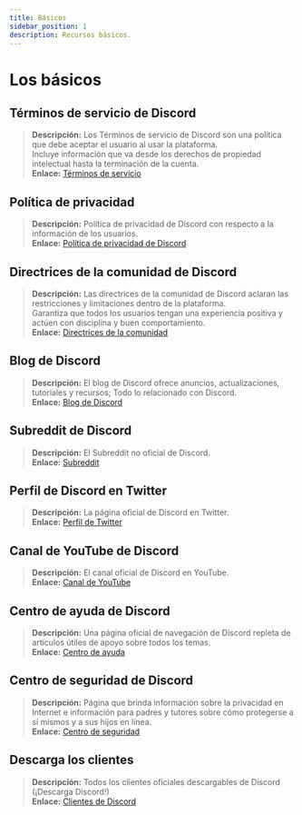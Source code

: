 ```yaml
---
title: Básicos
sidebar_position: 1
description: Recursos básicos.
---
```


# Los básicos

## Términos de servicio de Discord

> **Descripción:** Los Términos de servicio de Discord son una política que debe aceptar el usuario al usar la plataforma. <br/>
Incluye información que va desde los derechos de propiedad intelectual hasta la terminación de la cuenta.   <br/>
**Enlace:** [Términos de servicio](https://dis.gd/terms)

## Política de privacidad

> **Descripción:** Política de privacidad de Discord con respecto a la información de los usuarios.  <br/>
**Enlace:** [Política de privacidad de Discord](https://discord.com/privacy)

## Directrices de la comunidad de Discord

> **Descripción:** Las directrices de la comunidad de Discord aclaran las restricciones y limitaciones dentro de la plataforma. <br/>
Garantiza que todos los usuarios tengan una experiencia positiva y actúen con disciplina y buen comportamiento.   <br/>
**Enlace:** [Directrices de la comunidad](https://dis.gd/guidelines)

## Blog de Discord

> **Descripción:** El blog de Discord ofrece anuncios, actualizaciones, tutoriales y recursos; Todo lo relacionado con Discord.   <br/>
**Enlace:** [Blog de Discord](https://discord.com/blog)

## Subreddit de Discord

> **Descripción:** El Subreddit no oficial de Discord.   <br/>
**Enlace:** [Subreddit](https://www.reddit.com/r/discordapp/)

## Perfil de Discord en Twitter

> **Descripción:** La página oficial de Discord en Twitter.   <br/>
**Enlace:** [Perfil de Twitter](https://twitter.com/discord)

## Canal de YouTube de Discord

> **Descripción:**  El canal oficial de Discord en YouTube.   <br/>
**Enlace:** [Canal de YouTube](https://www.youtube.com/c/discord)

## Centro de ayuda de Discord

> **Descripción:** Una página oficial de navegación de Discord repleta de artículos útiles de apoyo sobre todos los temas.   <br/>
**Enlace:** [Centro de ayuda](https://support.discord.com)

## Centro de seguridad de Discord

> **Descripción:** Página que brinda información sobre la privacidad en Internet e información para padres y tutores sobre cómo protegerse a sí mismos y a sus hijos en línea.  <br/>
**Enlace:** [Centro de seguridad](https://discord.com/safety)

## Descarga los clientes

> **Descripción:** Todos los clientes oficiales descargables de Discord (¡Descarga Discord!)   <br/>
**Enlace:** [Clientes de Discord](https://discord.com/download)

